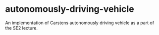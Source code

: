 # autonomously-driving-vehicle
An implementation of Carstens autonomously driving vehicle as a part of the SE2 lecture.
